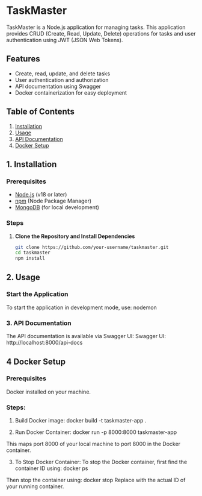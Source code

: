 # TaskMaster

TaskMaster is a Node.js application for managing tasks. This application provides CRUD (Create, Read, Update, Delete) operations for tasks and user authentication using JWT (JSON Web Tokens). 

## Features

- Create, read, update, and delete tasks
- User authentication and authorization
- API documentation using Swagger
- Docker containerization for easy deployment

## Table of Contents

1. [Installation](#installation)
2. [Usage](#usage)
3. [API Documentation](#api-documentation)
4. [Docker Setup](#docker-setup)


## 1. Installation

### Prerequisites

- [Node.js](https://nodejs.org/) (v18 or later)
- [npm](https://www.npmjs.com/) (Node Package Manager)
- [MongoDB](https://www.mongodb.com/) (for local development)

### Steps

1. **Clone the Repository and Install Dependencies**

   ```bash
   git clone https://github.com/your-username/taskmaster.git
   cd taskmaster
   npm install


## 2. Usage

### Start the Application
To start the application in development mode, use:
nodemon

### 3. API Documentation
The API documentation is available via Swagger UI:
Swagger UI: http://localhost:8000/api-docs

## 4 Docker Setup

### Prerequisites
Docker installed on your machine.

### Steps:

1. Build Docker image:
docker build -t taskmaster-app .

2. Run Docker Container:
docker run -p 8000:8000 taskmaster-app

This maps port 8000 of your local machine to port 8000 in the Docker container.

3. To Stop Docker Container:
To stop the Docker container, first find the container ID using:
docker ps

Then stop the container using:
docker stop <container-id>
Replace <container-id> with the actual ID of your running container.
